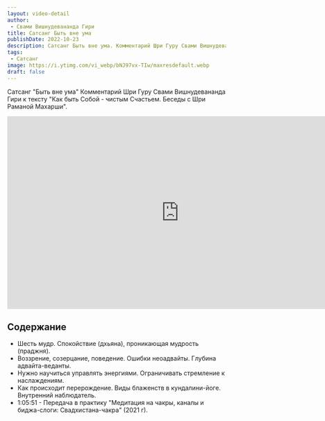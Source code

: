 ```yaml
---
layout: video-detail
author:
 - Свами Вишнудевананда Гири
title: Сатсанг Быть вне ума
publishDate: 2022-10-23
description: Сатсанг Быть вне ума. Комментарий Шри Гуру Свами Вишнудевананда Гири к тексту "Как быть Собой - чистым Счастьем. Беседы с Шри Раманой Махарши".
tags: 
 - Сатсанг
image: https://i.ytimg.com/vi_webp/bNJ97vx-TIw/maxresdefault.webp
draft: false
---
```


 Сатсанг "Быть вне ума"
Комментарий Шри Гуру Свами Вишнудевананда Гири к тексту "Как быть Собой - чистым Счастьем. Беседы с Шри Раманой Махарши".

<iframe width="790" height="444" src="https://www.youtube.com/embed/bNJ97vx-TIw" frameborder="0" allowfullscreen=""></iframe> 

## Содержание

- Шесть мудр. Спокойствие (дхьяна), проникающая мудрость (праджня).
- Воззрение, созерцание, поведение. Ошибки неоадвайты. Глубина адвайта-веданты.
- Нужно научиться управлять энергиями. Ограничивать стремление к наслаждениям.
- Как происходит перерождение. Виды блаженств в кундалини-йоге. Внутренний наблюдатель.
- 1:05:51 - Передача в практику "Медитация на чакры, каналы и биджа-слоги: Свадхистана-чакра" (2021 г).
